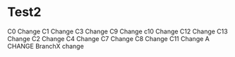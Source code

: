 Test2
=====

C0 Change
C1 Change
C3 Change
C9 Change
c10 Change
C12 Change
C13 Change
C2 Change
C4 Change
C7 Change
C8 Change
C11 Change
A CHANGE
BranchX change
